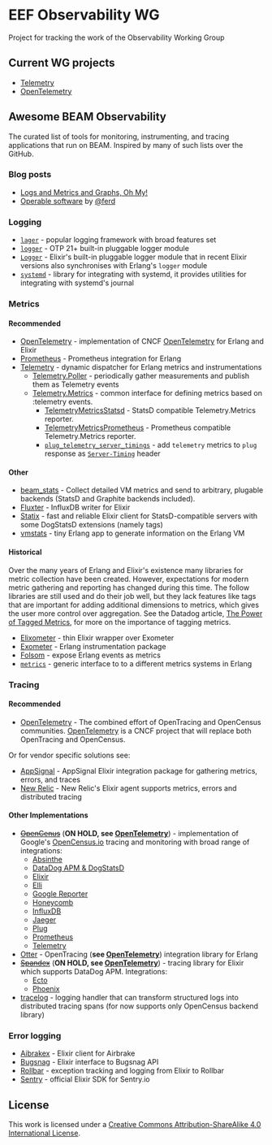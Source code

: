 # EEF Observability WG

Project for tracking the work of the Observability Working Group

## Current WG projects

- [Telemetry][]
- [OpenTelemetry][]

## Awesome BEAM Observability

The curated list of tools for monitoring, instrumenting, and tracing
applications that run on BEAM. Inspired by many of such lists over the GitHub.

### Blog posts

- [Logs and Metrics and Graphs, Oh My!](https://grafana.com/blog/2016/01/05/logs-and-metrics-and-graphs-oh-my/)
- [Operable software](https://ferd.ca/operable-software.html) by [@ferd](https://github.com/ferd)

### Logging

- [`lager`](https://github.com/erlang-lager/lager) - popular logging framework with broad features set
- [`logger`](http://www.erlang.org/doc/man/logger.html) - OTP 21+ built-in pluggable logger module
- [`Logger`](https://hexdocs.pm/logger/Logger.html) - Elixir's built-in pluggable logger module that in recent Elixir versions also synchronises with Erlang's `logger` module
- [`systemd`](https://hex.pm/packages/systemd) - library for integrating with systemd, it provides utilities for integrating with systemd's journal

### Metrics

#### Recommended

- [OpenTelemetry][] - implementation of CNCF [OpenTelemetry][ot-official] for Erlang and Elixir
- [Prometheus](https://github.com/deadtrickster/prometheus.erl) - Prometheus integration for Erlang
- [Telemetry][] - dynamic dispatcher for Erlang metrics and instrumentations
  * [Telemetry.Poller](https://github.com/beam-telemetry/telemetry_poller) - periodically gather measurements and publish them as Telemetry events
  * [Telemetry.Metrics](https://github.com/beam-telemetry/telemetry_metrics) - common interface for defining metrics based on :telemetry events.
    * [TelemetryMetricsStatsd](https://github.com/beam-telemetry/telemetry_metrics_statsd) - StatsD compatible Telemetry.Metrics reporter.
    * [TelemetryMetricsPrometheus](https://github.com/beam-telemetry/telemetry_metrics_prometheus) - Prometheus compatible Telemetry.Metrics reporter.
    * [`plug_telemetry_server_timings`](https://github.com/hauleth/plug_telemetry_server_timing) - add `telemetry` metrics to `plug` response as [`Server-Timing`][server-timing] header
    
[server-timing]: https://w3c.github.io/server-timing/#the-server-timing-header-field

#### Other

- [beam_stats](https://github.com/xandkar/beam_stats) - Collect detailed VM metrics and send to arbitrary, plugable backends (StatsD and Graphite backends included).
- [Fluxter](https://github.com/lexmag/fluxter) - InfluxDB writer for Elixir
- [Statix](https://github.com/lexmag/statix) - fast and reliable Elixir client for StatsD-compatible servers with some DogStatsD extensions (namely tags)
- [vmstats](https://github.com/ferd/vmstats) - tiny Erlang app to generate information on the Erlang VM

#### Historical

Over the many years of Erlang and Elixir's existence many libraries for metric collection have been created. However, expectations for modern metric gathering and reporting has changed during this time. The follow libraries are still used and do their job well, but they lack features like tags that are important for adding additional dimensions to metrics, which gives the user more control over aggregation. See the Datadog article, [The Power of Tagged Metrics](https://www.datadoghq.com/blog/the-power-of-tagged-metrics/), for more on the importance of tagging metrics.

- [Elixometer](https://github.com/pinterest/elixometer) - thin Elixir wrapper over Exometer
- [Exometer](https://github.com/Feuerlabs/exometer_core) - Erlang instrumentation package
- [Folsom](https://github.com/folsom-project/folsom) - expose Erlang events as metrics
- [`metrics`](https://github.com/benoitc/erlang-metrics) - generic interface to to a different metrics systems in Erlang

[Telemetry]: https://github.com/beam-telemetry/telemetry

### Tracing

#### Recommended

- [OpenTelemetry][] - The combined effort of OpenTracing and OpenCensus communities. [OpenTelemetry][ot-official] is a CNCF project that will replace both OpenTracing and OpenCensus.

Or for vendor specific solutions see:

- [AppSignal](https://github.com/appsignal/appsignal-elixir) - AppSignal Elixir integration package for gathering metrics, errors, and traces
- [New Relic](https://github.com/newrelic/elixir_agent) - New Relic's Elixir agent supports metrics, errors and distributed tracing

#### Other Implementations

- [~~OpenCenus~~](https://github.com/census-instrumentation/opencensus-erlang) (**ON HOLD, see [OpenTelemetry][]**) - implementation of Google's [OpenCensus.io](https://opencensus.io) tracing and monitoring with broad range of integrations:
  * [Absinthe](https://github.com/opencensus-beam/opencensus_absinthe)
  * [DataDog APM & DogStatsD](https://github.com/opencensus-beam/opencensus_datadog)
  * [Elixir](https://github.com/opencensus-beam/opencensus_elixir)
  * [Elli](https://github.com/opencensus-beam/opencensus_elli)
  * [Google Reporter](https://github.com/opencensus-beam/oc_google_reporter)
  * [Honeycomb](https://github.com/opencensus-beam/opencensus_honeycomb)
  * [InfluxDB](https://github.com/opencensus-beam/opencensus_influxdb)
  * [Jaeger](https://github.com/opencensus-beam/opencensus-jaeger)
  * [Plug](https://github.com/opencensus-beam/opencensus_plug)
  * [Prometheus](https://github.com/opencensus-beam/prometheus)
  * [Telemetry](https://github.com/opencensus-beam/opencensus_telemetry)
- [Otter](https://github.com/Bluehouse-Technology/otter) - OpenTracing (**see [OpenTelemetry][]**) integration library for Erlang
- [~~Spandex~~](https://github.com/spandex-project/spandex) (**ON HOLD, see [OpenTelemetry][]**) - tracing library for Elixir which supports DataDog APM. Integrations:
  * [Ecto](https://github.com/spandex-project/spandex_ecto)
  * [Phoenix](https://github.com/spandex-project/spandex_phoenix)
- [tracelog](https://github.com/opencensus-beam/tracelog) - logging handler that can transform structured logs into distributed tracing spans (for now supports only OpenCensus backend library)

[OpenTelemetry]: https://github.com/open-telemetry/opentelemetry-erlang
[ot-official]: https://opentelemetry.io

### Error logging

- [Aibrakex](https://github.com/fazibear/airbrakex) - Elixir client for Airbrake
- [Bugsnag](https://github.com/jarednorman/bugsnag-elixir) - Elixir interface to Bugsnag API
- [Rollbar](https://github.com/ForzaElixir/rollbax) - exception tracking and logging from Elixir to Rollbar
- [Sentry](https://github.com/getsentry/sentry-elixir) - official Elixir SDK for Sentry.io

## License

This work is licensed under a [Creative Commons Attribution-ShareAlike 4.0 International License](LICENSE).
